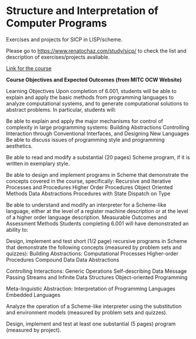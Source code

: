 # Structure and Interpretation of Computer Programs

Exercises and projects for SICP in LISP/scheme.

Please go to https://www.renatochaz.com/study/sicp/ to check the list and description of exercises/projects avaliable.

[Link for the course](https://ocw.mit.edu/courses/electrical-engineering-and-computer-science/6-001-structure-and-interpretation-of-computer-programs-spring-2005/index.htm)

**Course Objectives and Expected Outcomes (from MITC OCW Website)**

Learning Objectives
Upon completion of 6.001, students will be able to explain and apply the basic methods from programming languages to analyze computational systems, and to generate computational solutions to abstract problems. In particular, students will:

Be able to explain and apply the major mechanisms for control of complexity in large programming systems:
Building Abstractions
Controlling Interaction through Conventional Interfaces, and
Designing New Languages
Be able to discuss issues of programming style and programming aesthetics.
 
Be able to read and modify a substantial (20 pages) Scheme program, if it is written in exemplary style.
 
Be able to design and implement programs in Scheme that demonstrate the concepts covered in the course, specifically:
Recursive and Iterative Processes and Procedures
Higher Order Procedures
Object Oriented Methods
Data Abstractions
Procedures with State
Dispatch on Type
 
Be able to understand and modify an interpreter for a Scheme-like language, either at the level of a register machine description or at the level of a higher order language description.
Measurable Outcomes and Assessment Methods
Students completing 6.001 will have demonstrated an ability to:

Design, implement and test short (1/2 page) recursive programs in Scheme that demonstrate the following concepts (measured by problem sets and quizzes):
Building Abstractions:
Computational Processes
Higher-order Procedures
Compound Data
Data Abstractions
 
Controlling Interactions:
Generic Operations
Self-describing Data
Message Passing
Streams and Infinite Data Structures
Object-oriented Programming
 
Meta-linguistic Abstraction:
Interpretation of Programming Languages
Embedded Languages
 
Analyze the operation of a Scheme-like interpreter using the substitution and environment models (measured by problem sets and quizzes).
 
Design, implement and test at least one substantial (5 pages) program (measured by project).


